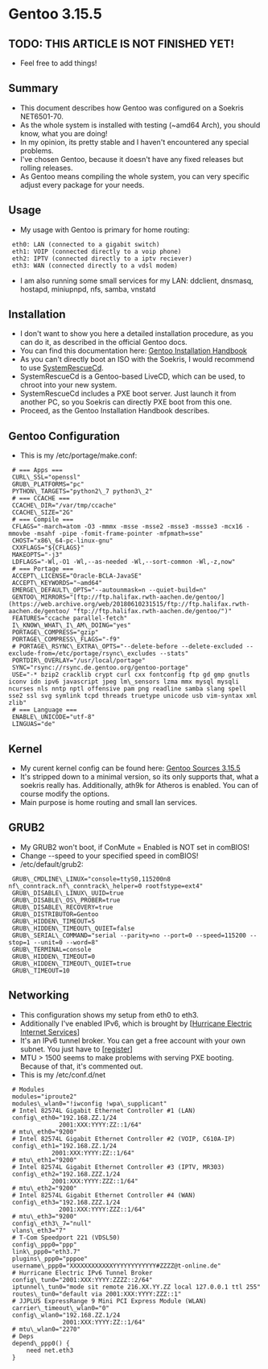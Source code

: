 # Gentoo 3.15.5

## TODO: THIS ARTICLE IS NOT FINISHED YET!

*  Feel free to add things!

## Summary

*  This document describes how Gentoo was configured on a Soekris NET6501-70.
*  As the whole system is installed with testing (~amd64 Arch), you should know, what you are doing!
*  In my opinion, its pretty stable and I haven't encountered any special problems.
*  I've chosen Gentoo, because it doesn't have any fixed releases but rolling releases.
*  As Gentoo means compiling the whole system, you can very specific adjust every package for your needs.

## Usage

*  My usage with Gentoo is primary for home routing:

```
 eth0: LAN (connected to a gigabit switch)
 eth1: VOIP (connected directly to a voip phone)
 eth2: IPTV (connected directly to a iptv reciever) 
 eth3: WAN (connected directly to a vdsl modem)
```

*  I am also running some small services for my LAN: ddclient, dnsmasq, hostapd, miniupnpd, nfs, samba, vnstatd

## Installation

*  I don't want to show you here a detailed installation procedure, as you can do it, as described in the official Gentoo docs.
*  You can find this documentation here: [Gentoo Installation Handbook](https://web.archive.org/web/20180610231515/http://www.gentoo.org/doc/en/handbook/handbook-amd64.xml "http://www.gentoo.org/doc/en/handbook/handbook-amd64.xml")
*  As you can't directly boot an ISO with the Soekris, I would recommend to use [SystemRescueCd](https://web.archive.org/web/20180610231515/http://www.sysresccd.org/SystemRescueCd_Homepage "http://www.sysresccd.org/SystemRescueCd_Homepage").
*  SystemRescueCd is a Gentoo-based LiveCD, which can be used, to chroot into your new system.
*  SystemRescueCd includes a PXE boot server. Just launch it from another PC, so you Soekris can directly PXE boot from this one.
*  Proceed, as the Gentoo Installation Handbook describes.

## Gentoo Configuration

*  This is my /etc/portage/make.conf:

```
 # === Apps ===
 CURL\_SSL="openssl"
 GRUB\_PLATFORMS="pc"
 PYTHON\_TARGETS="python2\_7 python3\_2"
 # === CCACHE ===
 CCACHE\_DIR="/var/tmp/ccache"
 CCACHE\_SIZE="2G"
 # === Compile ===
 CFLAGS="-march=atom -O3 -mmmx -msse -msse2 -msse3 -mssse3 -mcx16 -mmovbe -msahf -pipe -fomit-frame-pointer -mfpmath=sse"
 CHOST="x86\_64-pc-linux-gnu"
 CXXFLAGS="${CFLAGS}"
 MAKEOPTS="-j3"
 LDFLAGS="-Wl,-O1 -Wl,--as-needed -Wl,--sort-common -Wl,-z,now"
 # === Portage ===
 ACCEPT\_LICENSE="Oracle-BCLA-JavaSE"
 ACCEPT\_KEYWORDS="~amd64"
 EMERGE\_DEFAULT\_OPTS="--autounmask=n --quiet-build=n"
 GENTOO\_MIRRORS="[ftp://ftp.halifax.rwth-aachen.de/gentoo/](https://web.archive.org/web/20180610231515/ftp://ftp.halifax.rwth-aachen.de/gentoo/ "ftp://ftp.halifax.rwth-aachen.de/gentoo/")"
 FEATURES="ccache parallel-fetch"
 I\_KNOW\_WHAT\_I\_AM\_DOING="yes"
 PORTAGE\_COMPRESS="gzip"
 PORTAGE\_COMPRESS\_FLAGS="-f9"
 # PORTAGE\_RSYNC\_EXTRA\_OPTS="--delete-before --delete-excluded --exclude-from=/etc/portage/rsync\_excludes --stats"
 PORTDIR\_OVERLAY="/usr/local/portage"
 SYNC="rsync://rsync.de.gentoo.org/gentoo-portage"
 USE="-* bzip2 cracklib crypt curl cxx fontconfig ftp gd gmp gnutls iconv idn ipv6 javascript jpeg lm\_sensors lzma mmx mysql mysqli ncurses nls nntp nptl offensive pam png readline samba slang spell sse2 ssl svg symlink tcpd threads truetype unicode usb vim-syntax xml zlib"
 # === Language ===
 ENABLE\_UNICODE="utf-8"
 LINGUAS="de"
```

## Kernel

*  My curent kernel config can be found here: [Gentoo Sources 3.15.5](https://web.archive.org/web/20180610231515/http://wiki.soekris.info/Kernel_3.15.5_gentoo_sources "Kernel 3.15.5 gentoo sources")
*  It's stripped down to a minimal version, so its only supports that, what a soekris really has. Additionally, ath9k for Atheros is enabled. You can of course modify the options.
*  Main purpose is home routing and small lan services.

## GRUB2

*  My GRUB2 won't boot, if ConMute = Enabled is NOT set in comBIOS!
*  Change --speed to your specified speed in comBIOS!
*  /etc/default/grub2:

```
 GRUB\_CMDLINE\_LINUX="console=ttyS0,115200n8 nf\_conntrack.nf\_conntrack\_helper=0 rootfstype=ext4"
 GRUB\_DISABLE\_LINUX\_UUID=true
 GRUB\_DISABLE\_OS\_PROBER=true
 GRUB\_DISABLE\_RECOVERY=true
 GRUB\_DISTRIBUTOR=Gentoo
 GRUB\_HIDDEN\_TIMEOUT=5
 GRUB\_HIDDEN\_TIMEOUT\_QUIET=false
 GRUB\_SERIAL\_COMMAND="serial --parity=no --port=0 --speed=115200 --stop=1 --unit=0 --word=8"
 GRUB\_TERMINAL=console
 GRUB\_HIDDEN\_TIMEOUT=0
 GRUB\_HIDDEN\_TIMEOUT\_QUIET=true
 GRUB\_TIMEOUT=10
```

## Networking

*  This configuration shows my setup from eth0 to eth3.
*  Additionally I've enabled IPv6, which is brought by [[Hurricane Electric Internet Services](https://web.archive.org/web/20180610231515/https://www.he.net/ "https://www.he.net/")]
*  It's an IPv6 tunnel broker. You can get a free account with your own subnet. You just have to [[register](https://web.archive.org/web/20180610231515/http://www.tunnelbroker.net/ "http://www.tunnelbroker.net/")]
*  MTU > 1500 seems to make problems with serving PXE booting. Because of that, it's commented out.
*  This is my /etc/conf.d/net

```
 # Modules
 modules="iproute2"
 modules\_wlan0="!iwconfig !wpa\_supplicant"
 # Intel 82574L Gigabit Ethernet Controller #1 (LAN)
 config\_eth0="192.168.ZZ.1/24
              2001:XXX:YYYY:ZZ::1/64"
 # mtu\_eth0="9200"
 # Intel 82574L Gigabit Ethernet Controller #2 (VOIP, C610A-IP)
 config\_eth1="192.168.ZZ.1/24
            2001:XXX:YYYY:ZZ::1/64"
 # mtu\_eth1="9200"
 # Intel 82574L Gigabit Ethernet Controller #3 (IPTV, MR303)
 config\_eth2="192.168.ZZZ.1/24
            2001:XXX:YYYY:ZZZ::1/64"
 # mtu\_eth2="9200"
 # Intel 82574L Gigabit Ethernet Controller #4 (WAN)
 config\_eth3="192.168.ZZZ.1/24
              2001:XXX:YYYY:ZZZ::1/64"
 # mtu\_eth3="9200"
 config\_eth3\_7="null"
 vlans\_eth3="7"
 # T-Com Speedport 221 (VDSL50)
 config\_ppp0="ppp"
 link\_ppp0="eth3.7"
 plugins\_ppp0="pppoe"
 username\_ppp0="XXXXXXXXXXXXYYYYYYYYYYYY#ZZZZ@t-online.de"
 # Hurricane Electric IPv6 Tunnel Broker
 config\_tun0="2001:XXX:YYYY:ZZZZ::2/64"
 iptunnel\_tun0="mode sit remote 216.XX.YY.ZZ local 127.0.0.1 ttl 255"
 routes\_tun0="default via 2001:XXX:YYYY:ZZZ::1"
 # JJPLUS ExpressRange 9 Mini PCI Express Module (WLAN)
 carrier\_timeout\_wlan0="0"
 config\_wlan0="192.168.ZZ.1/24
               2001:XXX:YYYY:ZZ::1/64"
 # mtu\_wlan0="2270"
 # Deps
 depend\_ppp0() {
     need net.eth3
 }
```
